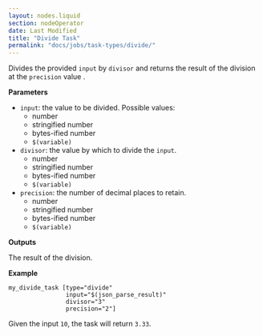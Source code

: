```yaml
---
layout: nodes.liquid
section: nodeOperator
date: Last Modified
title: "Divide Task"
permalink: "docs/jobs/task-types/divide/"
---
```


Divides the provided `input` by `divisor` and returns the result of the division at the `precision` value .

**Parameters**

- `input`: the value to be divided. Possible values:
    - number
    - stringified number
    - bytes-ified number
    - `$(variable)`
- `divisor`: the value by which to divide the `input`.
    - number
    - stringified number
    - bytes-ified number
    - `$(variable)`
- `precision`: the number of decimal places to retain.
    - number
    - stringified number
    - bytes-ified number
    - `$(variable)`

**Outputs**

The result of the division.

**Example**

```jpv2
my_divide_task [type="divide"
                input="$(json_parse_result)"
                divisor="3"
                precision="2"]
```

Given the input `10`, the task will return `3.33`.

